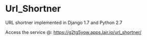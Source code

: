 # Url_Shortner

URL shortner implemented in Django 1.7 and Python 2.7

Access the service @:
https://g2tg5yow.apps.lair.io/url_shortner/

